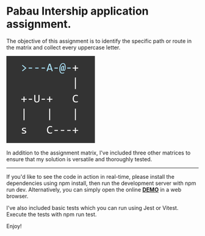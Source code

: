# Pabau Intership application assignment.



The objective of this assignment is to identify the specific path or route in the matrix and collect every uppercase letter.

![assignment Matrix](image.png)

In addition to the assignment matrix, I've included three other matrices to ensure that my solution is versatile and thoroughly tested.

----


If you'd like to see the code in action in real-time, please install the dependencies using npm install, then run the development server with npm run dev. Alternatively, you can simply open the online **[DEMO](https://adorable-malabi-f1e606.netlify.app/)** in a web browser.

I've also included basic tests which you can run using Jest or Vitest. Execute the tests with npm run test.

Enjoy!

